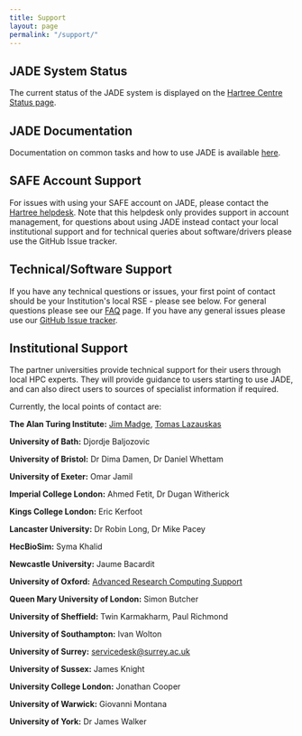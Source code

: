 ```yaml
---
title: Support
layout: page
permalink: "/support/"
---
```


## JADE System Status ## 

The current status of the JADE system is displayed on the [Hartree Centre Status page](https://stfc.service-now.com/hcssp?id=services_status).

## JADE Documentation ## 

Documentation on common tasks and how to use JADE is available [here](http://jade-hpc.readthedocs.io/).

## SAFE Account Support ##
<!--This will help local users adopt the new facility, optimise their codes for this platform and hence maximise their scientific output from the machine. -->

For issues with using your SAFE account on JADE, please contact the [Hartree helpdesk](https://stfc.service-now.com/hcssp). Note that this helpdesk only provides support in account management, for questions about using JADE instead contact your local institutional support and for technical queries about software/drivers please use the GitHub Issue tracker.

## Technical/Software Support ##

If you have any technical questions or issues, your first point of contact should be your Institution's local RSE - please see below. For general questions please see our [FAQ](https://www.jade.ac.uk/faqs/) page. If you have any general issues please use our [GitHub Issue tracker](https://github.com/jade-hpc-gpu/jade-hpc-gpu.github.io/issues).

## Institutional Support ##

The partner universities provide technical support for their users through local HPC experts.  They will provide guidance to users starting to use JADE, and can also direct users to sources of specialist information if required.

Currently, the local points of contact are:

**The Alan Turing Institute:** [Jim Madge](https://www.turing.ac.uk/people/researchers/jim-madge), [Tomas Lazauskas](https://www.turing.ac.uk/people/researchers/tomas-lazauskas)

**University of Bath:** Djordje Baljozovic

**University of Bristol:** Dr Dima Damen, Dr Daniel Whettam

**University of Exeter:** Omar Jamil

**Imperial College London:** Ahmed Fetit, Dr Dugan Witherick
 
**Kings College London:** Eric Kerfoot

**Lancaster University:** Dr Robin Long, Dr Mike Pacey

**HecBioSim:** Syma Khalid

**Newcastle University:** Jaume Bacardit 

**University of Oxford:** [Advanced Research Computing Support](mailto:support@arc.ox.ac.uk)

**Queen Mary University of London:** Simon Butcher

**University of Sheffield:** Twin Karmakharm, Paul Richmond

**University of Southampton:** Ivan Wolton

**University of Surrey:** servicedesk@surrey.ac.uk

**University of Sussex:** James Knight

**University College London:** Jonathan Cooper

**University of Warwick:** Giovanni Montana

**University of York:** Dr James Walker





<!--
<section id="portfolio-work">
    <div class="container">
        <div class="row">
          <div class="col-md-12">
            <div class="block">
              <div class="portfolio-menu">
                <ul>
                    <li class="filter" data-filter="all">All tutorials</li>
                    <li class="filter" data-filter=".Tag1">Tag 1</li>
                    <li class="filter" data-filter=".Tag2">Tag 2</li>
                    <li class="filter" data-filter=".Tag3">Tag 3</li>
                </ul>
              </div>
                
              <div class="portfolio-contant">
                <ul id="portfolio-contant-active">
        
                    <li class="mix Tag1">
                      <a href="">
                        <img src="{{ site.baseurl }}/img/support/1.png" alt="">
                        <div class="overly">
                          <div class="position-center">
                            <h2>Lorem ipsum 1</h2>
                            <p>Nullam dictum felis eu pede mollis pretium. Integer tincidunt </p>

                          </div>
                        </div>
                      </a>
                  </li>
          
                    <li class="mix Tag2">
                      <a href="">
                        <img src="{{ site.baseurl }}/img/support/2.png" alt="">
                        <div class="overly">
                          <div class="position-center">
                            <h2>Lorem ipsum 2</h2>
                            <p>Nullam dictum felis eu pede mollis pretium. Integer tincidunt </p>

                          </div>
                        </div>
                      </a>
                  </li>

              
                </ul>
              </div>
            </div>
          </div>
        </div>
    </div>
</section>
-->


